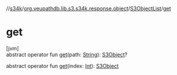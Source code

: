 //[s34k](../../../index.md)/[org.veupathdb.lib.s3.s34k.response.object](../index.md)/[S3ObjectList](index.md)/[get](get.md)

# get

[jvm]\
abstract operator fun [get](get.md)(path: [String](https://kotlinlang.org/api/latest/jvm/stdlib/kotlin/-string/index.html)): [S3Object](../-s3-object/index.md)?

abstract operator fun [get](get.md)(index: [Int](https://kotlinlang.org/api/latest/jvm/stdlib/kotlin/-int/index.html)): [S3Object](../-s3-object/index.md)
